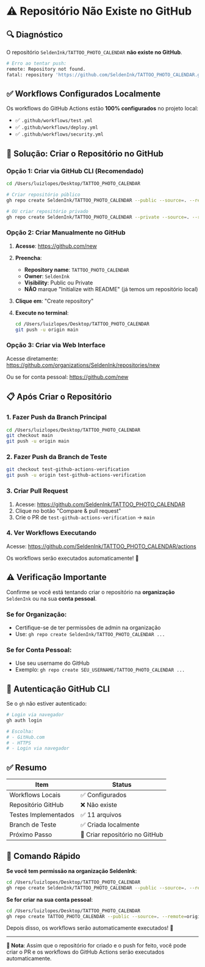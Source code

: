# ⚠️ Repositório Não Existe no GitHub

## 🔍 Diagnóstico

O repositório `SeldenInk/TATTOO_PHOTO_CALENDAR` **não existe no GitHub**.

```bash
# Erro ao tentar push:
remote: Repository not found.
fatal: repository 'https://github.com/SeldenInk/TATTOO_PHOTO_CALENDAR.git/' not found
```

## ✅ Workflows Configurados Localmente

Os workflows do GitHub Actions estão **100% configurados** no projeto local:
- ✅ `.github/workflows/test.yml`
- ✅ `.github/workflows/deploy.yml`
- ✅ `.github/workflows/security.yml`

## 🚀 Solução: Criar o Repositório no GitHub

### Opção 1: Criar via GitHub CLI (Recomendado)

```bash
cd /Users/luizlopes/Desktop/TATTOO_PHOTO_CALENDAR

# Criar repositório público
gh repo create SeldenInk/TATTOO_PHOTO_CALENDAR --public --source=. --remote=origin --push

# OU criar repositório privado
gh repo create SeldenInk/TATTOO_PHOTO_CALENDAR --private --source=. --remote=origin --push
```

### Opção 2: Criar Manualmente no GitHub

1. **Acesse**: https://github.com/new

2. **Preencha**:
   - **Repository name**: `TATTOO_PHOTO_CALENDAR`
   - **Owner**: `SeldenInk`
   - **Visibility**: Public ou Private
   - **NÃO** marque "Initialize with README" (já temos um repositório local)

3. **Clique em**: "Create repository"

4. **Execute no terminal**:
   ```bash
   cd /Users/luizlopes/Desktop/TATTOO_PHOTO_CALENDAR
   git push -u origin main
   ```

### Opção 3: Criar via Web Interface

Acesse diretamente: https://github.com/organizations/SeldenInk/repositories/new

Ou se for conta pessoal: https://github.com/new

## 📋 Após Criar o Repositório

### 1. Fazer Push da Branch Principal

```bash
cd /Users/luizlopes/Desktop/TATTOO_PHOTO_CALENDAR
git checkout main
git push -u origin main
```

### 2. Fazer Push da Branch de Teste

```bash
git checkout test-github-actions-verification
git push -u origin test-github-actions-verification
```

### 3. Criar Pull Request

1. Acesse: https://github.com/SeldenInk/TATTOO_PHOTO_CALENDAR
2. Clique no botão "Compare & pull request"
3. Crie o PR de `test-github-actions-verification` → `main`

### 4. Ver Workflows Executando

Acesse: https://github.com/SeldenInk/TATTOO_PHOTO_CALENDAR/actions

Os workflows serão executados automaticamente! 🎉

## ⚠️ Verificação Importante

Confirme se você está tentando criar o repositório na **organização** `SeldenInk` ou na sua **conta pessoal**.

### Se for Organização:
- Certifique-se de ter permissões de admin na organização
- Use: `gh repo create SeldenInk/TATTOO_PHOTO_CALENDAR ...`

### Se for Conta Pessoal:
- Use seu username do GitHub
- Exemplo: `gh repo create SEU_USERNAME/TATTOO_PHOTO_CALENDAR ...`

## 🔐 Autenticação GitHub CLI

Se o `gh` não estiver autenticado:

```bash
# Login via navegador
gh auth login

# Escolha:
# - GitHub.com
# - HTTPS
# - Login via navegador
```

## ✅ Resumo

| Item | Status |
|------|--------|
| Workflows Locais | ✅ Configurados |
| Repositório GitHub | ❌ Não existe |
| Testes Implementados | ✅ 11 arquivos |
| Branch de Teste | ✅ Criada localmente |
| Próximo Passo | 🚀 Criar repositório no GitHub |

## 🎯 Comando Rápido

**Se você tem permissão na organização SeldenInk**:

```bash
cd /Users/luizlopes/Desktop/TATTOO_PHOTO_CALENDAR
gh repo create SeldenInk/TATTOO_PHOTO_CALENDAR --public --source=. --remote=origin --push --description "Sistema Híbrido de Agenda Visual para Tatuadores"
```

**Se for criar na sua conta pessoal**:

```bash
cd /Users/luizlopes/Desktop/TATTOO_PHOTO_CALENDAR
gh repo create TATTOO_PHOTO_CALENDAR --public --source=. --remote=origin --push --description "Sistema Híbrido de Agenda Visual para Tatuadores"
```

Depois disso, os workflows serão automaticamente executados! 🚀

---

**📌 Nota**: Assim que o repositório for criado e o push for feito, você pode criar o PR e os workflows do GitHub Actions serão executados automaticamente.



